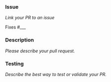 [//]: # (🚨Please review the CONTRIBUTING.md in this repository. 💔Thank you!)

### Issue
*Link your PR to an issue*

Fixes #___

### Description
*Please describe your pull request.*

### Testing
*Describe the best way to test or validate your PR.*
